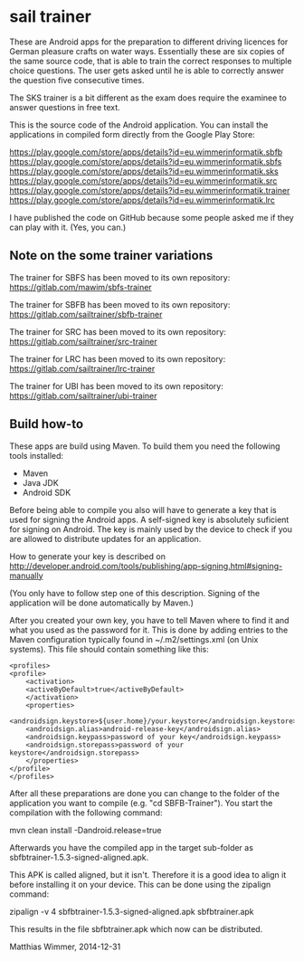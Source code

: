 sail trainer
============

These are Android apps for the preparation to different driving licences for
German pleasure crafts on water ways. Essentially these are six copies of the
same source code, that is able to train the correct responses to multiple
choice questions. The user gets asked until he is able to correctly answer the
question five consecutive times.

The SKS trainer is a bit different as the exam does require the examinee to
answer questions in free text.

This is the source code of the Android application. You can install the
applications in compiled form directly from the Google Play Store:

https://play.google.com/store/apps/details?id=eu.wimmerinformatik.sbfb
https://play.google.com/store/apps/details?id=eu.wimmerinformatik.sbfs
https://play.google.com/store/apps/details?id=eu.wimmerinformatik.sks
https://play.google.com/store/apps/details?id=eu.wimmerinformatik.src
https://play.google.com/store/apps/details?id=eu.wimmerinformatik.trainer
https://play.google.com/store/apps/details?id=eu.wimmerinformatik.lrc

I have published the code on GitHub because some people asked me if they can
play with it. (Yes, you can.)


Note on the some trainer variations
-----------------------------------

The trainer for SBFS has been moved to its own repository:
https://gitlab.com/mawim/sbfs-trainer

The trainer for SBFB has been moved to its own repository:
https://gitlab.com/sailtrainer/sbfb-trainer

The trainer for SRC has been moved to its own repository:
https://gitlab.com/sailtrainer/src-trainer

The trainer for LRC has been moved to its own repository:
https://gitlab.com/sailtrainer/lrc-trainer

The trainer for UBI has been moved to its own repository:
https://gitlab.com/sailtrainer/ubi-trainer


Build how-to
------------

These apps are build using Maven. To build them you need the following tools
installed:

- Maven
- Java JDK
- Android SDK

Before being able to compile you also will have to generate a key that is used
for signing the Android apps. A self-signed key is absolutely suficient for
signing on Android. The key is mainly used by the device to check if you are
allowed to distribute updates for an application.

How to generate your key is described on
http://developer.android.com/tools/publishing/app-signing.html#signing-manually

(You only have to follow step one of this description. Signing of the
application will be done automatically by Maven.)

After you created your own key, you have to tell Maven where to find it and
what you used as the password for it. This is done by adding entries to the
Maven configuration typically found in ~/.m2/settings.xml (on Unix systems).
This file should contain something like this:

<?xml version='1.0'?>
<settings
    xmlns="http://maven.apache.org/SETTINGS/1.0.0"
    xmlns:xsi="http://www.w3.org/2001/XMLSchema-instance"
    xsi:schemaLocation="http://maven.apache.org/SETTINGS/1.0.0
                        http://maven.apache.org/xsd/settings-1.0.0.xsd">

    <profiles>
	<profile>
	    <activation>
		<activeByDefault>true</activeByDefault>
	    </activation>
	    <properties>
		<androidsign.keystore>${user.home}/your.keystore</androidsign.keystore>
		<androidsign.alias>android-release-key</androidsign.alias>               
		<androidsign.keypass>password of your key</androidsign.keypass>                
		<androidsign.storepass>password of your keystore</androidsign.storepass>
	    </properties>
	</profile>
    </profiles>
</settings>

After all these preparations are done you can change to the folder of the
application you want to compile (e.g. "cd SBFB-Trainer"). You start the
compilation with the following command:

mvn clean install -Dandroid.release=true

Afterwards you have the compiled app in the target sub-folder as
sbfbtrainer-1.5.3-signed-aligned.apk.

This APK is called aligned, but it isn't. Therefore it is a good idea to align
it before installing it on your device. This can be done using the zipalign
command:

zipalign -v 4 sbfbtrainer-1.5.3-signed-aligned.apk sbfbtrainer.apk

This results in the file sbfbtrainer.apk which now can be distributed.


Matthias Wimmer, 2014-12-31
